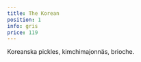 ```yaml
---
title: The Korean
position: 1
info: gris
price: 119
---
```


Koreanska pickles, kimchimajonnäs, brioche.
